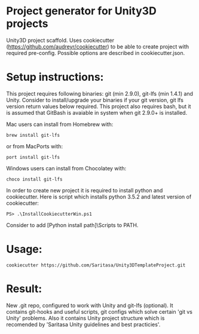 # Project generator for Unity3D projects 
Unity3D project scaffold. Uses cookiecutter (https://github.com/audreyr/cookiecutter) to be able to create project with required pre-config. Possible options are described in cookiecutter.json. 

# Setup instructions:
This project requires following binaries: git (min 2.9.0), git-lfs (min 1.4.1) and Unity. Consider to install/upgrade your binaries if your git version, git lfs version return values below required. This project also requires bash, but it is assumed that GitBash is avaiable in system when git 2.9.0+ is installed.

Mac users can install from Homebrew with:
```
brew install git-lfs
```
or from MacPorts with: 
```
port install git-lfs
```
Windows users can install from Chocolatey with:
```
choco install git-lfs
```

In order to create new project it is required to install python and cookiecutter. Here is script which installs python 3.5.2 and latest version of cookiecutter:
```
PS> .\InstallCookiecutterWin.ps1
```
Consider to add [Python install path]\Scripts to PATH.

# Usage:
```
cookiecutter https://github.com/Saritasa/Unity3DTemplateProject.git
```
# Result:
New .git repo, configured to work with Unity and git-lfs (optional). It contains git-hooks and useful scripts, git configs which solve certain 'git vs Unity' problems. Also it contains Unity project structure which is recomended by 'Saritasa Unity guidelines and best practicies'.
